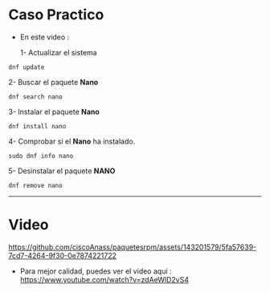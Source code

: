 # Caso Practico
- En este video :
  
  1-  Actualizar el sistema
```
dnf update
```
  2-  Buscar el paquete **Nano**
```
dnf search nano
```
  
  3-  Instalar el paquete **Nano**
  
  ```
dnf install nano
```
  4-  Comprobar si el **Nano** ha instalado.
  ```
sudo dnf info nano
```
  
  5-  Desinstalar el paquete **NANO**
```
dnf remove nano
```
  ***
  # Video

https://github.com/ciscoAnass/paquetesrpm/assets/143201579/5fa57639-7cd7-4264-9f30-0e7874221722


- Para mejor calidad, puedes ver el vídeo aquí : https://www.youtube.com/watch?v=zdAeWlD2vS4
